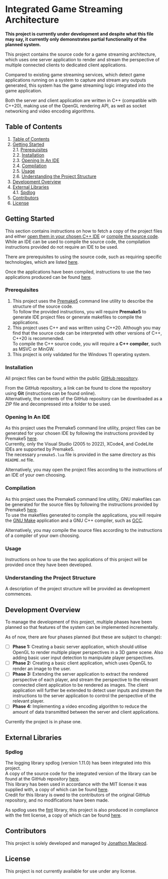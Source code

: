 # Integrated Game Streaming Architecture

__This project is currently under development and despite what this file may say, it currently only demonstrates partial functionality of the planned system.__

This project contains the source code for a game streaming architecture, which uses one server application to render and stream the perspective of multiple connected clients to dedicated client applications. 

Compared to existing game streaming services, which detect game applications running on a system to capture and stream any outputs generated, this system has the game streaming logic integrated into the game application. 

Both the server and client application are written in C++ (compatible with C++20), making use of the OpenGL rendering API, as well as socket networking and video encoding algorithms.



## Table of Contents

1. [Table of Contents](#table-of-contents)
2. [Getting Started](#getting-started)                                                  \
    2.1. [Prerequisites](#prerequisites)                                                \
    2.2. [Installation](#installation)                                                  \
    2.3. [Opening In An IDE](#opening-in-an-ide)                                        \
    2.4. [Compilation](#compilation)                                                    \
    2.5. [Usage](#usage)                                                                \
    2.6. [Understanding the Project Structure](#understanding-the-project-structure)
3. [Development Overview](#development-overview)
4. [External Libraries](#external-libraries)                                            \
    4.1. [Spdlog](#spdlog)
5. [Contributors](#contributors)
6. [License](#license)



## Getting Started

This section contains instructions on how to fetch a copy of the project files and either [open them in your chosen C++ IDE](#opening-in-an-ide) or [compile the source code](#compilation). \
While an IDE can be used to compile the source code, the compilation instructions provided do not require an IDE to be used.

There are prerequisites to using the source code, such as requiring specific technologies, which are listed [here](#prerequisites).

Once the applications have been compiled, instructions to use the two applications produced can be found [here](#usage).

### Prerequisites

1. This project uses the [Premake5](https://premake.github.io/) command line utility to describe the structure of the source code. \
   To follow the provided instructions, you will require __Premake5__ to generate IDE project files or generate makefiles to compile the applications.
2. This project uses C++ and was written using C++20. Although you may find that the source code can be interpreted with other versions of C++, C++20 is recommended. \
   To compile the C++ source code, you will require a __C++ compiler__, such as MSVC or MinGW. 
3. This project is only validated for the Windows 11 operating system.

### Installation

All project files can be found within the public [GitHub repository](https://github.com/JonathonMacleod/Integrated-Game-Streaming-Architecture).

From the GitHub repository, a link can be found to clone the repository using __Git__ (instructions can be found online). \
Alternatively, the contents of the GitHub repository can be downloaded as a ZIP file and decompressed into a folder to be used.

### Opening In An IDE

As this project uses the Premake5 command line utility, project files can be generated for your chosen IDE by following the instructions provided by Premake5 [here](https://premake.github.io/docs/Using-Premake). \
Currently, only the Visual Studio (2005 to 2022), XCode4, and CodeLite IDEs are supported by Premake5. \
The necessary `premake5.lua` file is provided in the same directory as this `README.md` file.

Alternatively, you may open the project files according to the instructions of an IDE of your own choosing.

### Compilation

As this project uses the Premake5 command line utility, GNU makefiles can be generated for the source files by following the instructions provided by Premake5 [here](https://premake.github.io/docs/Using-Premake). \
To use the makefiles generated to compile the applications, you will require the [GNU Make](https://www.gnu.org/software/make/) application and a GNU C++ compiler, such as [GCC](https://gcc.gnu.org/).

Alternatively, you may compile the source files according to the instructions of a compiler of your own choosing.

### Usage

Instructions on how to use the two applications of this project will be provided once they have been developed.

### Understanding the Project Structure

A description of the project structure will be provided as development commences.



## Development Overview

To manage the development of this project, multiple phases have been planned so that features of the system can be implemented incrementally.

As of now, there are four phases planned (but these are subject to change):

- [ ] __Phase 1:__ Creating a basic server application, which should utilise OpenGL to render multiple player perspectives in a 3D game scene. Also adding basic user input detection to manipulate player perspectives.
- [ ] __Phase 2:__ Creating a basic client application, which uses OpenGL to render an image to the user.
- [ ] __Phase 3:__ Extending the server application to extract the rendered perspective of each player, and stream the perspective to the relevant connected client application to be rendered as images. The client application will further be extended to detect user inputs and stream the instructions to the server application to control the perspective of the relevant player.
- [ ] __Phase 4:__ Implementing a video encoding algorithm to reduce the amount of data transmitted between the server and client applications.

Currently the project is in phase one.



## External Libraries

### Spdlog

The logging library spdlog (version 1.11.0) has been integrated into this project. \
A copy of the source code for the integrated version of the library can be found at the GitHub repository [here](https://github.com/gabime/spdlog/releases/tag/v1.11.0). \
This library has been used in accordance with the MIT license it was supplied with, a copy of which can be found [here](./libs/spdlog-v1-11-0/LICENSE). \
Credit for this library is owed to the contributors of the original GitHub repository, and no modifications have been made.

As spdlog uses the [fmt](https://github.com/fmtlib/fmt) library, this project is also produced in compliance with the fmt license, a copy of which can be found [here](./libs/fmt/LICENSE.rst).



## Contributors

This project is solely developed and managed by [Jonathon Macleod](https://github.com/JonathonMacleod).



## License

This project is not currently available for use under any license.



[//]: # (All hyperlinks provided are valid as of 10/06/2023)